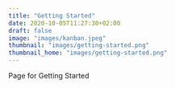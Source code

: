 ```yaml
---
title: "Getting Started"
date: 2020-10-05T11:27:30+02:00
draft: false
image: "images/kanban.jpeg"
thumbnail: "images/getting-started.png"
thumbnail_home: "images/getting-started.png"
---
```


Page for Getting Started

